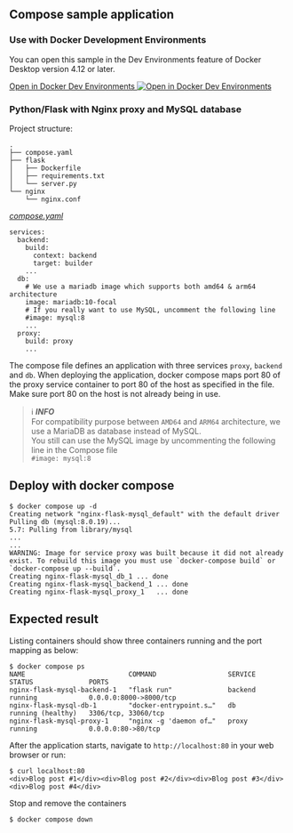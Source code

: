 ## Compose sample application

### Use with Docker Development Environments

You can open this sample in the Dev Environments feature of Docker Desktop version 4.12 or later.

[Open in Docker Dev Environments <img src="../open_in_new.svg" alt="Open in Docker Dev Environments" align="top"/>](https://open.docker.com/dashboard/dev-envs?url=https://github.com/WindAflame/awesome-compose/tree/master/nginx-flask-mysql)

### Python/Flask with Nginx proxy and MySQL database

Project structure:
```
.
├── compose.yaml
├── flask
│   ├── Dockerfile
│   ├── requirements.txt
│   └── server.py
└── nginx
    └── nginx.conf

```

[_compose.yaml_](compose.yaml)
```
services:
  backend:
    build:
      context: backend
      target: builder
    ...
  db:
    # We use a mariadb image which supports both amd64 & arm64 architecture
    image: mariadb:10-focal
    # If you really want to use MySQL, uncomment the following line
    #image: mysql:8
    ...
  proxy:
    build: proxy
    ...
```
The compose file defines an application with three services `proxy`, `backend` and `db`.
When deploying the application, docker compose maps port 80 of the proxy service container to port 80 of the host as specified in the file.
Make sure port 80 on the host is not already being in use.

> ℹ️ **_INFO_**  
> For compatibility purpose between `AMD64` and `ARM64` architecture, we use a MariaDB as database instead of MySQL.  
> You still can use the MySQL image by uncommenting the following line in the Compose file   
> `#image: mysql:8`

## Deploy with docker compose

```
$ docker compose up -d
Creating network "nginx-flask-mysql_default" with the default driver
Pulling db (mysql:8.0.19)...
5.7: Pulling from library/mysql
...
...
WARNING: Image for service proxy was built because it did not already exist. To rebuild this image you must use `docker-compose build` or `docker-compose up --build`.
Creating nginx-flask-mysql_db_1 ... done
Creating nginx-flask-mysql_backend_1 ... done
Creating nginx-flask-mysql_proxy_1   ... done
```

## Expected result

Listing containers should show three containers running and the port mapping as below:
```
$ docker compose ps
NAME                          COMMAND                  SERVICE             STATUS              PORTS
nginx-flask-mysql-backend-1   "flask run"              backend             running             0.0.0.0:8000->8000/tcp
nginx-flask-mysql-db-1        "docker-entrypoint.s…"   db                  running (healthy)   3306/tcp, 33060/tcp
nginx-flask-mysql-proxy-1     "nginx -g 'daemon of…"   proxy               running             0.0.0.0:80->80/tcp
```

After the application starts, navigate to `http://localhost:80` in your web browser or run:
```
$ curl localhost:80
<div>Blog post #1</div><div>Blog post #2</div><div>Blog post #3</div><div>Blog post #4</div>
```

Stop and remove the containers
```
$ docker compose down
```
